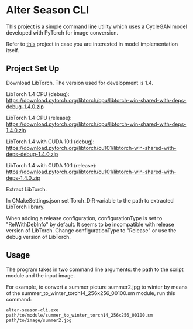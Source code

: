# Alter Season CLI

This project is a simple command line utility which uses a CycleGAN model developed with PyTorch for image conversion. 

Refer to [this](../../model/README.md) project in case you are interested in model implementation itself.


## Project Set Up

Download LibTorch. The version used for development is 1.4.

LibTorch 1.4 CPU (debug):
https://download.pytorch.org/libtorch/cpu/libtorch-win-shared-with-deps-debug-1.4.0.zip

LibTorch 1.4 CPU (release):
https://download.pytorch.org/libtorch/cpu/libtorch-win-shared-with-deps-1.4.0.zip

LibTorch 1.4 with CUDA 10.1 (debug):
https://download.pytorch.org/libtorch/cu101/libtorch-win-shared-with-deps-debug-1.4.0.zip

LibTorch 1.4 with CUDA 10.1 (release):
https://download.pytorch.org/libtorch/cu101/libtorch-win-shared-with-deps-1.4.0.zip


Extract LibTorch. 

In CMakeSettings.json set Torch_DIR variable to the path to extracted LibTorch library. 

When adding a release configuration, configurationType is set to "RelWithDebInfo" by default. It seems to be incompatible with release version of LibTorch. Change configurationType to "Release" or use the debug version of LibTorch. 



## Usage

The program takes in two command line arguments: the path to the script module and the input image. 

For example, to convert a summer picture summer2.jpg to winter by means of the summer_to_winter_torch14_256x256_00100.sm module, run this command:
```
alter-season-cli.exe path/to/module/summer_to_winter_torch14_256x256_00100.sm path/to/image/summer2.jpg 
```
